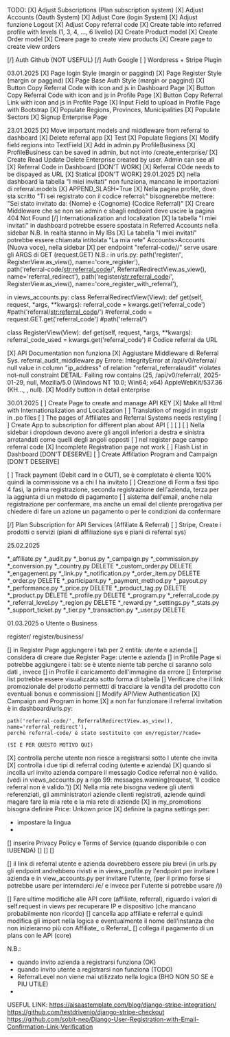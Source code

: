 
TODO:
[X] Adjust Subscriptions (Plan subscription  system)
[X] Adjust Accounts (Oauth System)
[X] Adjust Core (login System)
[X] Adjust funzione Logout
[X] Adjust Copy referral code
[X] Create table into referred profile with levels (1, 3, 4, ..., 6 livello)
[X] Create Product model 
[X] Create Order model
[X] Creare page to create view products
[X] Creare page to create view orders

[/] Auth Github (NOT USEFUL)
[/] Auth Google
[ ] Wordpress + Stripe Plugin



03.01.2025
[X] Page login Style (margin or paggind)
[X] Page Register Style (margin or paggind)
[X] Page Base Auth Style (margin or paggind)
[X] Button Copy Referral Code with icon and js in Dashboard Page
[X] Button Copy Referral Code with icon and js in Profile Page
[X] Button Copy Referral Link with icon and js in Profile Page
[X] Input Field to upload in Profile Page with Bootstrap
[X] Populate Regions, Provinces, Municipalities
[X] Populate Sectors
[X] Signup Enterprise Page

23.01.2025
[X] Move important models and middleware from referral to dashboard
[X] Delete referral app
[X] Test
[X] Populate Regions
[X] Modify field regions into TextField
[X] Add in admin.py ProfileBusiness
[X] ProfileBusiness can be saved in admin, but not into /create_enterprise/
[X] Create Read Update Delete Enterprise created by user. Admin can see all
[X] Referral Code in Dashboard [DON'T WORK]
[X] Referral COde needs to be dispayed as URL
[X] Statical [DON'T WORK]
29.01.2025
[X] nella dashboard la tabella "I miei invitati" non funziona, mancano le importazioni di referral.models
[X] APPEND_SLASH=True
[X] Nella pagina profile, dove sta scritto "Ti sei registrato con il codice referral:" bisognerebbe mettere: "Sei stato invitato da: {Nome} e {Cognome} (Codice Referral)"
[X] Creare Middleware che se non sei admin e sbagli endpoint deve uscire la pagina 404 Not Found
[/] Internationalization and localization
[X] la tabella "I miei invitati" in dashboard potrebbe essere spostata in Referred Accounts nella sidebar
N.B. In realtà stanno in My IBs
[X] La tabella "I miei invitati" potrebbe essere chiamata intitolata "La mia rete"
Accounts>Accounts (Nuova voce), nella sidebar
[X] per endpoint "referral-code/<Codice>/" serve usare gli ARGS di GET (request.GET)
N.B.:
in urls.py:
    path('register/', RegisterView.as_view(), name='core_register'),    
    path('referral-code/<str:referral_code>/', ReferralRedirectView.as_view(), name='referral_redirect'),
    path('register/<str:referral_code>/', RegisterView.as_view(), name='core_register_with_referral'),

in views_accounts.py:
class ReferralRedirectView(View):
    def get(self, request, *args, **kwargs):
        referral_code = kwargs.get('referral_code') #path('referral/<str:referral_code>/')
        #referral_code = request.GET.get('referral_code') #path('referral/')

class RegisterView(View):
    def get(self, request, *args, **kwargs):
        referral_code_used = kwargs.get('referral_code')  # Codice referral da URL


[X] API Documentation non funziona
[X] Aggiustare Middleware di Referral Sys. referral_audit_middleware.py
Errore:
IntegrityError at /api/v0/referral/
null value in column "ip_address" of relation "referral_referralaudit" violates not-null constraint
DETAIL:  Failing row contains (25, /api/v0/referral/, 2025-01-29, null, Mozilla/5.0 (Windows NT 10.0; Win64; x64) AppleWebKit/537.36 (KH..., <IP>, null).
[X] Modify button in detail enterprise




30.01.2025
[ ] Create Page to create and manage API KEY
[X] Make all Html with Internationalization and Localization
[ ] Translation of msgid in msgstr in .po files 
[ ] The pages of Affiliates and Referral Systems needs restyling
[ ] Create App to subscription for different plan about API
[ ]
[ ]
[ ] Nella sidebar i dropdown devono avere gli angoli inferiori a destra e sinistra arrotandati come quelli degli angoli opposti
[ ] nel register page campo referral code
[X] Incomplete Registration page not work 
[ ] Flash List in Dashboard [DON'T DESERVE]
[ ] Create Affiliation Program and Campaign [DON'T DESERVE]

[ ] Track payment (Debit card In o OUT), se è completato è cliente 100% quindi la commissione va a chi l ha invitato
[ ] Creazione di Form a fasi tipo 4 fasi, la prima registrazione, seconda registrazione dell'azienda, terza per la aggiunta di un metodo di pagamento
[ ] sistema dell'email, anche nela registrazione per confermare, ma anche un email del cliente prerogativa per chiedere di fare un azione un pagamento o per le condizioni da confermare

[/] Plan Subscription for API Services (Affiliate & Referral)
[ ] Stripe, Create i prodotti o servizi (piani di affiliazione sys e piani di referral sys)


25.02.2025



*_affiliate.py
*_audit.py
*_bonus.py
*_campaign.py
*_commission.py
*_conversion.py
*_country.py          DELETE
*_custom_order.py     DELETE
*_engagement.py
*_link.py
*_notification.py
*_order_item.py       DELETE
*_order.py            DELETE
*_participant.py
*_payment_method.py
*_payout.py
*_performance.py
*_price.py            DELETE
*_product_tag.py      DELETE
*_product.py          DELETE
*_profile.py          DELETE
*_program.py
*_referral_code.py
*_referral_level.py
*_region.py           DELETE
*_reward.py
*_settings.py
*_stats.py
*_support_ticket.py
*_tier.py
*_transaction.py
*_user.py             DELETE





01.03.2025
o Utente   o Business

register/
register/business/

[] in Register Page aggiungere i tab per 2 entità: utente e azienda
[] considera di creare due Register Page: utente e azienda
[] in Profile Page si potrebbe aggiungere i tab: se è utente niente tab perche ci saranno solo dati , invece
[] in Profile il caricamento dell'immagine da errore
[] Enterprise list potrebbe essere visualizzata sotto forma di tabella
[] Verificare che il link promozionale del prodotto permettti di tracciare la vendita del prodotto con eventuali bonus e commissioni
[\] Modify APIView Authentication
[X] Campaign and Program in home
[X] a non far funzionare il referral invitation è in dashboard/urls.py:

    path('referral-code/', ReferralRedirectView.as_view(), name='referral_redirect'),
    perchè referral-code/ è stato sostituito con en/register/?code=

    (SI E PER QUESTO MOTIVO QUI)
[X] controlla perche utente non riesce a registrarsi sotto l utente che invita
[X] controlla i due tipi di referral coding (utente e azienda)
[X] quando si incolla url invito azienda compare il messagio Codice referral non è valido. (vedi in views_accounts.py a rigo 99:                 messages.warning(request, 'Il codice referral non è valido.'))
[X] Nella mia rete bisogna vedere gli utenti referenziati, gli amministratori aziende clienti registrati, aziende
quindi magare fare la mia rete e la mia rete di aziende 
[X] in my_promotions bisogna definire Price: Unkown price
[X] definire la pagina settings per:
- impostare la lingua
- 


[] inserire Privacy Policy e Terms of Service (quando disponibile o  con IUBENDA)
[] 
[] 
[] 






[] il link di referral utente e azienda dovrebbero essere piu brevi (in urls.py gli endpoint andrebbero rivisti e in views_profile.py l'endpoint per invitare l azienda e in view_accounts.py per invitare l'utente, (per il primo forse si potrebbe usare per internderci /e/ e invece per l'utente si potrebbe usare /)) 



[] Fare ultime modifiche alle API core (affiliate, referral), riguardo i valori di self.request in views per recuperare IP e dispositivo (che mancano probabilmente non ricordo)
[] cancella app affiliate e referral e quindi modifica gli import nella logica e eventualmente il nome dell'instanza che non inizieranno più con Affiliate_ o Referral_
[] collega il pagamento di un plans con le API (core)


N.B.: 
- quando invito azienda a registrarsi funziona (OK)
- quando invito utente a registrarsi non funziona (TODO)
- ReferralLevel non viene mai utilizzato nella logica (BHO NON SO SE è PIU UTILE)
- 










USEFUL LINK:
https://aisaastemplate.com/blog/django-stripe-integration/
https://github.com/testdrivenio/django-stripe-checkout
https://github.com/sobit-nep/Django-User-Registration-with-Email-Confirmation-Link-Verification

